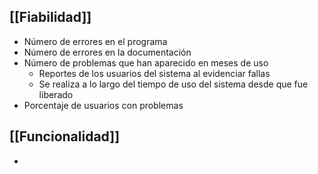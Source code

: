 ## [[Fiabilidad]]
- Número de errores en el programa
- Número de errores en la documentación
- Número de problemas que han aparecido en meses de uso
	- Reportes de los usuarios del sistema al evidenciar fallas
	- Se realiza a lo largo del tiempo de uso del sistema desde que fue liberado
- Porcentaje de usuarios con problemas

## [[Funcionalidad]]
- 